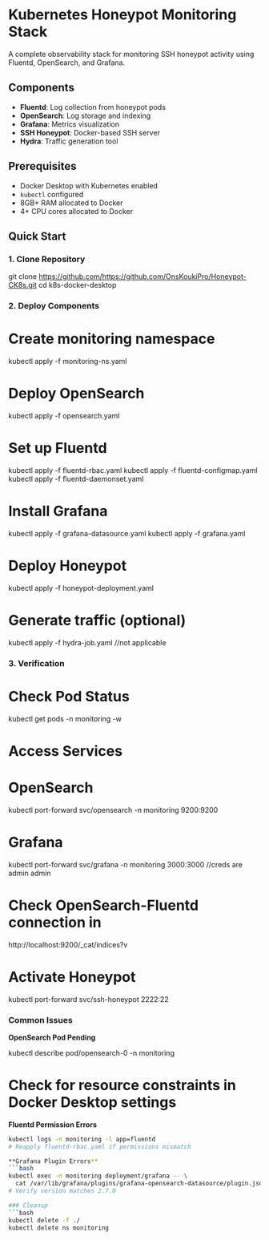 # Kubernetes Honeypot Monitoring Stack

A complete observability stack for monitoring SSH honeypot activity using Fluentd, OpenSearch, and Grafana.

## Components
- **Fluentd**: Log collection from honeypot pods
- **OpenSearch**: Log storage and indexing
- **Grafana**: Metrics visualization
- **SSH Honeypot**: Docker-based SSH server
- **Hydra**: Traffic generation tool

## Prerequisites
- Docker Desktop with Kubernetes enabled
- `kubectl` configured
- 8GB+ RAM allocated to Docker
- 4+ CPU cores allocated to Docker

## Quick Start

### 1. Clone Repository
git clone https://github.com/https://github.com/OnsKoukiPro/Honeypot-CK8s.git
cd k8s-docker-desktop

### 2. Deploy Components
# Create monitoring namespace
kubectl apply -f monitoring-ns.yaml

# Deploy OpenSearch
kubectl apply -f opensearch.yaml

# Set up Fluentd
kubectl apply -f fluentd-rbac.yaml
kubectl apply -f fluentd-configmap.yaml
kubectl apply -f fluentd-daemonset.yaml

# Install Grafana
kubectl apply -f grafana-datasource.yaml
kubectl apply -f grafana.yaml

# Deploy Honeypot
kubectl apply -f honeypot-deployment.yaml

# Generate traffic (optional)
kubectl apply -f hydra-job.yaml //not applicable

### 3. Verification

# Check Pod Status
kubectl get pods -n monitoring -w

# Access Services
# OpenSearch
kubectl port-forward svc/opensearch -n monitoring 9200:9200

# Grafana
kubectl port-forward svc/grafana -n monitoring 3000:3000
//creds are admin admin

# Check OpenSearch-Fluentd connection in
http://localhost:9200/_cat/indices?v

# Activate Honeypot
kubectl port-forward svc/ssh-honeypot 2222:22



### Common Issues
**OpenSearch Pod Pending**

kubectl describe pod/opensearch-0 -n monitoring
# Check for resource constraints in Docker Desktop settings

**Fluentd Permission Errors**
```bash
kubectl logs -n monitoring -l app=fluentd
# Reapply fluentd-rbac.yaml if permissions mismatch

**Grafana Plugin Errors**
```bash
kubectl exec -n monitoring deployment/grafana -- \
  cat /var/lib/grafana/plugins/grafana-opensearch-datasource/plugin.json
# Verify version matches 2.7.0

### Cleanup
```bash
kubectl delete -f ./
kubectl delete ns monitoring